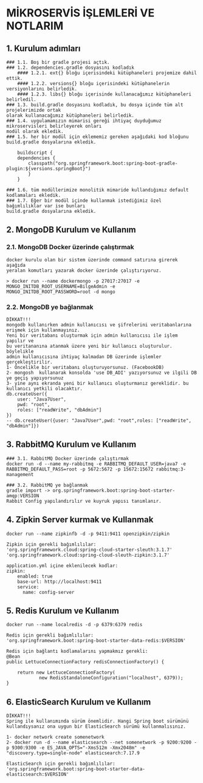 # MİKROSERVİS İŞLEMLERİ VE NOTLARIM

## 1. Kurulum adımları

    ### 1.1. Boş bir gradle projesi açtık.
    ### 1.2. dependencies.gradle dosyasını kodladık
        #### 1.2.1. ext{} bloğu içerisindeki kütüphaneleri projemize dahil ettik.
        #### 1.2.2. versions{} bloğu içerisindeki kütüphanelerin versiyonlarını belirledik.
        #### 1.2.3. libs{} bloğu içerisinde kullanacağımız kütüphaneleri belirledil.
    ### 1.3. build.gradle dosyasını kodladık, bu dosya içinde tüm alt projelerimizde ortak
    olarak kullanacağımız kütüphaneleri belirledik.
    ### 1.4. uygulamamızın mimarisi gereği ihtiyaç duyduğumuz mikroservisleri belirleyerek onları
    modül olarak ekledik.
    ### 1.5. her bir modül için eklememiz gereken aşağıdaki kod bloğunu
    build.gradle dosyalarına ekledik.
```
    buildscript {
    dependencies {
        classpath("org.springframework.boot:spring-boot-gradle-plugin:${versions.springBoot}")
        }
    }
```
    ### 1.6. tüm modüllerimize monolitik mimaride kullandığımız default kodlamaları ekledik.
    ### 1.7. Eğer bir modül içinde kullanmak istediğimiz özel bağımlılıklar var ise bunları 
    build.gradle dosyalarına ekledik.

## 2. MongoDB Kurulum ve Kullanım

### 2.1. MongoDB Docker üzerinde çalıştırmak

    docker kurulu olan bir sistem üzerinde command satırına girerek aşağıda 
    yeralan komutları yazarak docker üzerinde çalıştırıyoruz.

    > docker run --name dockermongo -p 27017:27017 -e MONGO_INITDB_ROOT_USERNAME=BilgeAdmin -e MONGO_INITDB_ROOT_PASSWORD=root -d mongo

### 2.2. MongoDB ye bağlanmak

    DİKKAT!!!
    mongodb kullanırken admin kullanıcısı ve şifrelerini veritabanlarına 
    erişmek için kullanmayınız.
    Yeni bir veritabanı oluşturmak için admin kullanıcısı ile işlem yapılır ve
    bu veritananına atanmak üzere yeni bir kullanıcı oluşturulur. böylelikle
    admin kullanıcısına ihtiyaç kalmadan DB üzerinde işlemler gerçekleştirilir.
    1- Öncelikle bir veritabanı oluşturuyorsunuz. (FacebookDB)
    2- mongosh  kullanarak konsolda 'use DB_ADI' yazıyorsunuz ve ilgili DB ye geçiş yapıyorsunuz
    3- yine aynı ekranda yeni bir kullanıcı oluşturmanız gereklidir. bu kullanıcı yetkili olacaktır.
    db.createUser({
        user: "Java7User",
        pwd: "root",
        roles: ["readWrite", "dbAdmin"]
    })
    -- db.createUser({user: "Java7User",pwd: "root",roles: ["readWrite", "dbAdmin"]})

##  3. RabbitMQ Kurulum ve Kullanım

    ### 3.1. RabbitMQ Docker üzerinde çalıştırmak
    docker run -d --name my-rabbitmq -e RABBITMQ_DEFAULT_USER=java7 -e RABBITMQ_DEFAULT_PASS=root -p 5672:5672 -p 15672:15672 rabbitmq:3-management

    ### 3.2. RabbitMQ ye bağlanmak
    gradle import -> org.springframework.boot:spring-boot-starter-amqp:VERSION
    Rabbit Config yapılandırılır ve kuyruk yapısı tanımlanır.

## 4. Zipkin Server kurmak ve Kullanmak

    docker run --name zipkinfb -d -p 9411:9411 openzipkin/zipkin
    
    Zipkin için gerekli bağımlılılar:    
    'org.springframework.cloud:spring-cloud-starter-sleuth:3.1.7'
    'org.springframework.cloud:spring-cloud-sleuth-zipkin:3.1.7'

    application.yml içine eklenilecek kodlar:
    zipkin:
        enabled: true
        base-url: http://localhost:9411
        service:
          name: config-server

## 5. Redis Kurulum ve Kullanım

    docker run --name localredis -d -p 6379:6379 redis

    Redis için gerekli bağımlılılar:
    'org.springframework.boot:spring-boot-starter-data-redis:$VERSION'

    Redis için bağlantı kodlamalarını yapmakmız gerekli:
    @Bean
    public LettuceConnectionFactory redisConnectionFactory() {

        return new LettuceConnectionFactory(
                new RedisStandaloneConfiguration("localhost", 6379));
    }

## 6. ElasticSearch Kurulum ve Kullanım

    DİKKAT!!!
    Spring ile kullanımında sürüm önemlidir. Hangi Spring boot sürümünü
    kullandıysanız ona uygun bir ElasticSearch sürümü kullanmalısınız.

    1- docker network create somenetwork
    2- docker run -d --name elasticsearch --net somenetwork -p 9200:9200 -p 9300:9300 -e ES_JAVA_OPTS="-Xms512m -Xmx2048m" -e "discovery.type=single-node" elasticsearch:7.17.9

    ElasticSearch için gerekli bağımlılılar:
    'org.springframework.boot:spring-boot-starter-data-elasticsearch:$VERSION'
